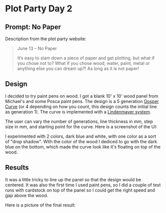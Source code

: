 # Plot Party Day 2

## Prompt: No Paper
Description from the plot party website:
> June 13 – No Paper
>
> It’s easy to slam down a piece of paper and get plotting, but what if you chose not to? What if you chose wood, water, paint, metal or anything else you can dream up?! As long as it is not paper!

## Design

I decided to try paint pens on wood. I got a blank 10' x 10' wood panel from Michael's and
some Posca paint pens. The design is a 5 generation [Gosper Curve](https://en.wikipedia.org/wiki/Gosper_curve)
(or 4 depending on how you count, this design counts the initial line as generation 1). The curve is
implemented with a [Lindenmayer system](https://en.wikipedia.org/wiki/L-system).

The user can vary the number of generations, line thickness in mm, step size in mm, and starting point
for the curve. Here is a screenshot of the UI:

I experimented with 2 colors, dark blue and white, with one color as a sort of "drop shadow". With the
color of the wood I dediced to go with the dark blue on the bottom, which made the curve look
like it's floating on top of the wood.

## Results

It was a little tricky to line up the panel so that the design would be centered. It was
also the first time I used paint pens, so I did a couple of test runs with cardstock on
top of the panel so I could get the right speed and gap above the wood.

Here is a picture of the final result: